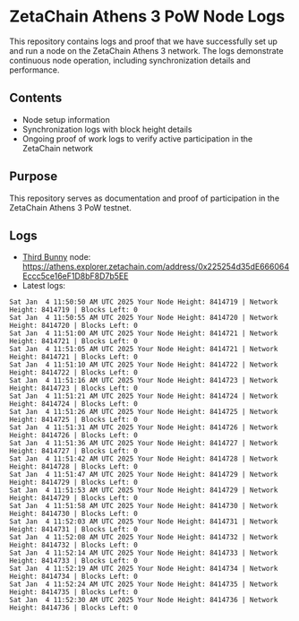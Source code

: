 # ZetaChain Athens 3 PoW Node Logs
This repository contains logs and proof that we have successfully set up and run a node on the ZetaChain Athens 3 network. The logs demonstrate continuous node operation, including synchronization details and performance.

## Contents
- Node setup information
- Synchronization logs with block height details
- Ongoing proof of work logs to verify active participation in the ZetaChain network

## Purpose
This repository serves as documentation and proof of participation in the ZetaChain Athens 3 PoW testnet.

## Logs

- [Third Bunny](https://thirdbunny.xyz/) node: https://athens.explorer.zetachain.com/address/0x225254d35dE666064Eccc5ce16eF1D8bF8D7b5EE
- Latest logs:
```
Sat Jan  4 11:50:50 AM UTC 2025 Your Node Height: 8414719 | Network Height: 8414719 | Blocks Left: 0
Sat Jan  4 11:50:55 AM UTC 2025 Your Node Height: 8414720 | Network Height: 8414720 | Blocks Left: 0
Sat Jan  4 11:51:00 AM UTC 2025 Your Node Height: 8414721 | Network Height: 8414721 | Blocks Left: 0
Sat Jan  4 11:51:05 AM UTC 2025 Your Node Height: 8414721 | Network Height: 8414721 | Blocks Left: 0
Sat Jan  4 11:51:10 AM UTC 2025 Your Node Height: 8414722 | Network Height: 8414722 | Blocks Left: 0
Sat Jan  4 11:51:16 AM UTC 2025 Your Node Height: 8414723 | Network Height: 8414723 | Blocks Left: 0
Sat Jan  4 11:51:21 AM UTC 2025 Your Node Height: 8414724 | Network Height: 8414724 | Blocks Left: 0
Sat Jan  4 11:51:26 AM UTC 2025 Your Node Height: 8414725 | Network Height: 8414725 | Blocks Left: 0
Sat Jan  4 11:51:31 AM UTC 2025 Your Node Height: 8414726 | Network Height: 8414726 | Blocks Left: 0
Sat Jan  4 11:51:36 AM UTC 2025 Your Node Height: 8414727 | Network Height: 8414727 | Blocks Left: 0
Sat Jan  4 11:51:42 AM UTC 2025 Your Node Height: 8414728 | Network Height: 8414728 | Blocks Left: 0
Sat Jan  4 11:51:47 AM UTC 2025 Your Node Height: 8414729 | Network Height: 8414729 | Blocks Left: 0
Sat Jan  4 11:51:53 AM UTC 2025 Your Node Height: 8414729 | Network Height: 8414729 | Blocks Left: 0
Sat Jan  4 11:51:58 AM UTC 2025 Your Node Height: 8414730 | Network Height: 8414730 | Blocks Left: 0
Sat Jan  4 11:52:03 AM UTC 2025 Your Node Height: 8414731 | Network Height: 8414731 | Blocks Left: 0
Sat Jan  4 11:52:08 AM UTC 2025 Your Node Height: 8414732 | Network Height: 8414732 | Blocks Left: 0
Sat Jan  4 11:52:14 AM UTC 2025 Your Node Height: 8414733 | Network Height: 8414733 | Blocks Left: 0
Sat Jan  4 11:52:19 AM UTC 2025 Your Node Height: 8414734 | Network Height: 8414734 | Blocks Left: 0
Sat Jan  4 11:52:24 AM UTC 2025 Your Node Height: 8414735 | Network Height: 8414735 | Blocks Left: 0
Sat Jan  4 11:52:30 AM UTC 2025 Your Node Height: 8414736 | Network Height: 8414736 | Blocks Left: 0
```
